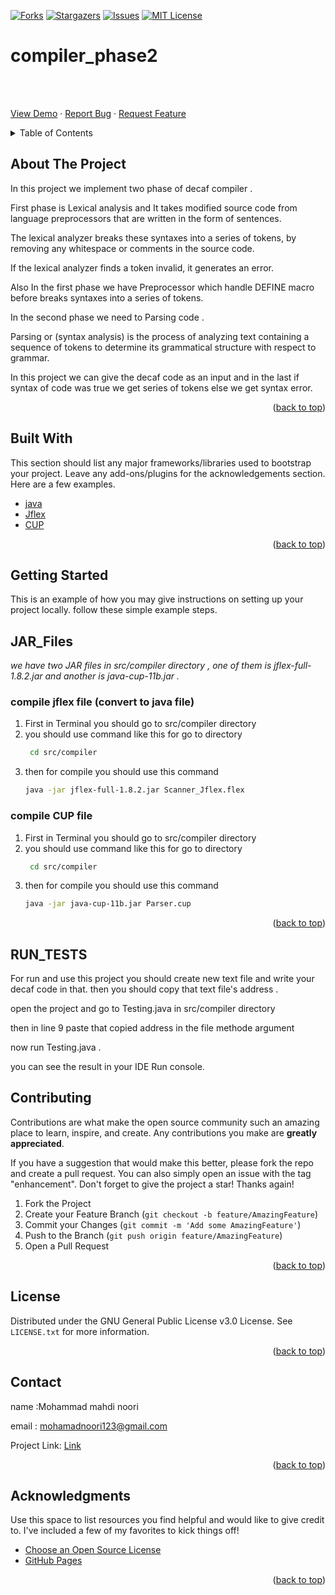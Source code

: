 
<div id="top"></div>
<!--
*** Thanks for checking out the Best-README-Template. If you have a suggestion
*** that would make this better, please fork the repo and create a pull request
*** or simply open an issue with the tag "enhancement".
*** Don't forget to give the project a star!
*** Thanks again! Now go create something AMAZING! :D
-->



<!-- PROJECT SHIELDS -->
<!--
*** I'm using markdown "reference style" links for readability.
*** Reference links are enclosed in brackets [ ] instead of parentheses ( ).
*** See the bottom of this document for the declaration of the reference variables
*** for contributors-url, forks-url, etc. This is an optional, concise syntax you may use.
*** https://www.markdownguide.org/basic-syntax/#reference-style-links
-->

[![Forks][forks-shield]][forks-url]
[![Stargazers][stars-shield]][stars-url]
[![Issues][issues-shield]][issues-url]
[![MIT License][license-shield]][license-url]
# compiler_phase2
<!-- PROJECT LOGO -->
<br />
<div>
  <p>
    <br />
    <a href="https://github.com/mohamadmahdi1234/compiler_phase_two_IE">View Demo</a>
    ·
    <a href="https://github.com/mohamadmahdi1234/compiler_phase_two_IE/issues">Report Bug</a>
    ·
    <a href="https://github.com/mohamadmahdi1234/compiler_phase_two_IE/issues">Request Feature</a>
  </p>
</div>



<!-- TABLE OF CONTENTS -->
<details>
  <summary>Table of Contents</summary>
  <ol>
    <li>
      <a href="#about-the-project">About The Project</a>
      <ul>
        <li><a href="#built-with">Built With</a></li>
      </ul>
    </li>
    <li>
      <a href="#getting-started">Getting Started</a>
      <ul>
        <li><a href="#JAR_Files">Installation</a></li>
      </ul>
    </li>
    <li><a href="#RUN_TESTS">Run Tests</a></li>
    <li><a href="#contributing">Contributing</a></li>
    <li><a href="#license">License</a></li>
    <li><a href="#contact">Contact</a></li>
    <li><a href="#acknowledgments">Acknowledgments</a></li>
  </ol>
</details>



<!-- ABOUT THE PROJECT -->
## About The Project


In this project we implement two phase of decaf compiler .

First phase is Lexical analysis and It takes modified source code from language preprocessors that are written in the form of sentences.

The lexical analyzer breaks these syntaxes into a series of tokens, by removing any whitespace or comments in the source code.

If the lexical analyzer finds a token invalid, it generates an error.

Also In the first phase we have Preprocessor which handle DEFINE macro before breaks  syntaxes into a series of tokens.

In the second phase we need to Parsing code .

Parsing or (syntax analysis) is the process of analyzing text containing a sequence of tokens to determine its grammatical structure with respect to grammar.

In this project we can give the decaf code as an input and in the last if syntax of code was true we get series of tokens else we get syntax error.

<p align="right">(<a href="#top">back to top</a>)</p>



## Built With

This section should list any major frameworks/libraries used to bootstrap your project. Leave any add-ons/plugins for the acknowledgements section. Here are a few examples.

* [java](https://www.java.com/en/)
* [Jflex](https://www.jflex.de)
* [CUP](https://www.cs.princeton.edu/~appel/modern/java/CUP/manual.html)

<p align="right">(<a href="#top">back to top</a>)</p>



<!-- GETTING STARTED -->
## Getting Started

This is an example of how you may give instructions on setting up your project locally.
follow these simple example steps.

## JAR_Files

_we have two JAR files in src/compiler directory , one of them is jflex-full-1.8.2.jar and another is java-cup-11b.jar ._
### compile jflex file (convert to java file)
1. First in Terminal you should go to src/compiler directory
2. you should use command like this for go to directory
   ```sh
    cd src/compiler
   ```
3. then for compile you should use this command
   ```sh
   java -jar jflex-full-1.8.2.jar Scanner_Jflex.flex

   ```
### compile CUP file 


1. First in Terminal you should go to src/compiler directory
2. you should use command like this for go to directory
   ```sh
    cd src/compiler
   ```
3. then for compile you should use this command
   ```sh
   java -jar java-cup-11b.jar Parser.cup

   ```

<p align="right">(<a href="#top">back to top</a>)</p>

## RUN_TESTS
For run and use this project you should create new text file and write your decaf code in that.
then you should copy that text file's address .

open the project and go to Testing.java in src/compiler directory

then in line 9 paste that copied address in the file methode argument

now run Testing.java .

you can see the result in your IDE Run console.

<!-- CONTRIBUTING -->
## Contributing

Contributions are what make the open source community such an amazing place to learn, inspire, and create. Any contributions you make are **greatly appreciated**.

If you have a suggestion that would make this better, please fork the repo and create a pull request. You can also simply open an issue with the tag "enhancement".
Don't forget to give the project a star! Thanks again!

1. Fork the Project
2. Create your Feature Branch (`git checkout -b feature/AmazingFeature`)
3. Commit your Changes (`git commit -m 'Add some AmazingFeature'`)
4. Push to the Branch (`git push origin feature/AmazingFeature`)
5. Open a Pull Request

<p align="right">(<a href="#top">back to top</a>)</p>



<!-- LICENSE -->
## License

Distributed under the GNU General Public License v3.0 License. See `LICENSE.txt` for more information.

<p align="right">(<a href="#top">back to top</a>)</p>



<!-- CONTACT -->
## Contact

name :Mohammad mahdi noori 

email : <mohamadnoori123@gmail.com>

Project Link: [Link](https://github.com/mohamadmahdi1234/compiler_phase_two_IE)

<p align="right">(<a href="#top">back to top</a>)</p>



<!-- ACKNOWLEDGMENTS -->
## Acknowledgments

Use this space to list resources you find helpful and would like to give credit to. I've included a few of my favorites to kick things off!

* [Choose an Open Source License](https://choosealicense.com)
* [GitHub Pages](https://pages.github.com)

<p align="right">(<a href="#top">back to top</a>)</p>



<!-- MARKDOWN LINKS & IMAGES -->
<!-- https://www.markdownguide.org/basic-syntax/#reference-style-links -->
[contributors-shield]: https://img.shields.io/github/contributors/mohamadmahdi1234/compiler_phase_two_IE.svg?style=for-the-badge
[contributors-url]: https://github.com/mohamadmahdi1234/compiler_phase_two_IE/graphs/contributors
[forks-shield]: https://img.shields.io/github/forks/mohamadmahdi1234/compiler_phase_two_IE.svg?style=for-the-badge
[forks-url]: https://github.com/mohamadmahdi1234/compiler_phase_two_IE/network/members
[stars-shield]: https://img.shields.io/github/stars/mohamadmahdi1234/compiler_phase_two_IE.svg?style=for-the-badge
[stars-url]: https://github.com/mohamadmahdi1234/compiler_phase_two_IE/stargazers
[issues-shield]: https://img.shields.io/github/issues/mohamadmahdi1234/compiler_phase_two_IE.svg?style=for-the-badge
[issues-url]: https://github.com/mohamadmahdi1234/compiler_phase_two_IE/issues
[license-shield]: https://img.shields.io/github/license/mohamadmahdi1234/compiler_phase_two_IE.svg?style=for-the-badge
[license-url]: https://github.com/mohamadmahdi1234/compiler_phase_two_IE/blob/master/LICENSE.txt
